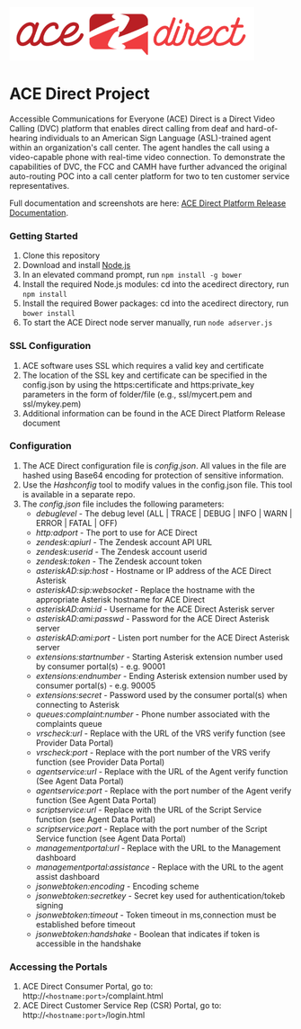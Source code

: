![](images/adsmall.png)

# ACE Direct Project  

Accessible Communications for Everyone (ACE) Direct is a Direct Video Calling (DVC) platform that enables direct calling from deaf and hard-of-hearing individuals to an American Sign Language (ASL)-trained agent within an organization's call center. The agent handles the call using a video-capable phone with real-time video connection. To demonstrate the capabilities of DVC, the FCC and CAMH have further advanced the original auto-routing POC into a call center platform for two to ten customer service representatives.

Full documentation and screenshots are here: [ACE Direct Platform Release Documentation](docs/ACE-Direct-Platform-Release-Doc-for-PR-Final-11-04-2016.pdf).

### Getting Started
1. Clone this repository
1. Download and install [Node.js](https://nodejs.org/en/)
1. In an elevated command prompt, run `npm install -g bower`
1. Install the required Node.js modules: cd into the acedirect directory, run `npm install`
1. Install the required Bower packages: cd into the acedirect directory, run `bower install`
1. To start the ACE Direct node server manually, run `node adserver.js`

### SSL Configuration
1. ACE software uses SSL which requires a valid key and certificate
1. The location of the SSL key and certificate can be specified in the config.json by using the https:certificate and https:private_key parameters in the form of folder/file (e.g., ssl/mycert.pem and ssl/mykey.pem)
1. Additional information can be found in the ACE Direct Platform Release document

### Configuration
1. The ACE Direct configuration file is _config.json_. All values in the file are hashed using Base64 encoding for protection of sensitive information.
1. Use the _Hashconfig_ tool to modify values in the config.json file. This tool is available in a separate repo.
1. The _config.json_ file includes the following parameters:
    * _debuglevel_ - The debug level (ALL | TRACE | DEBUG | INFO | WARN | ERROR | FATAL | OFF)
    * _http:adport_ - The port to use for ACE Direct
    * _zendesk:apiurl_ - The Zendesk account API URL
    * _zendesk:userid_ - The Zendesk account userid
    * _zendesk:token_ - The Zendesk account token
    * _asteriskAD:sip:host_ - Hostname or IP address of the ACE Direct Asterisk
    * _asteriskAD:sip:websocket_ - Replace the hostname with the appropriate Asterisk hostname for ACE Direct
    * _asteriskAD:ami:id_ - Username for the ACE Direct Asterisk server
    * _asteriskAD:ami:passwd_ - Password for the ACE Direct Asterisk server
    * _asteriskAD:ami:port_ - Listen port number for the ACE Direct Asterisk server
    * _extensions:startnumber_ - Starting Asterisk extension number used by consumer portal(s) - e.g. 90001
    * _extensions:endnumber_ - Ending Asterisk extension number used by consumer portal(s) - e.g. 90005
    * _extensions:secret_ - Password used by the consumer portal(s) when connecting to Asterisk
    * _queues:complaint:number_ - Phone number associated with the complaints queue
    * _vrscheck:url_ - Replace with the URL of the VRS verify function (see Provider Data Portal)
    * _vrscheck:port_ - Replace with the port number of the VRS verify function (see Provider Data Portal)
    * _agentservice:url_ - Replace with the URL of the Agent verify function (See Agent Data Portal)
    * _agentservice:port_ - Replace with the port number of the Agent verify function (See Agent Data Portal)
    * _scriptservice:url_ - Replace with the URL of the Script Service function (see Agent Data Portal)
    * _scriptservice:port_ - Replace with the port number of the Script Service function (see Agent Data Portal)
    * _managementportal:url_ - Replace with the URL to the Management dashboard
    * _managementportal:assistance_ - Replace with the URL to the agent assist dashboard
    * _jsonwebtoken:encoding_ - Encoding scheme
    * _jsonwebtoken:secretkey_ - Secret key used for authentication/tokeb signing
    * _jsonwebtoken:timeout_ - Token timeout in ms,connection must be established before timeout
    * _jsonwebtoken:handshake_ - Boolean that indicates if token is accessible in the handshake

### Accessing the Portals
1. ACE Direct Consumer Portal, go to: http://`<hostname:port>`/complaint.html
1. ACE Direct Customer Service Rep (CSR) Portal, go to: http://`<hostname:port>`/login.html

